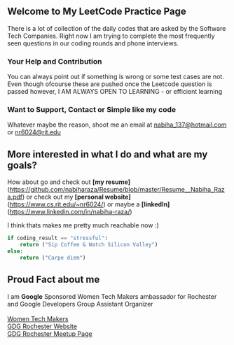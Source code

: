 ## Welcome to My LeetCode Practice Page

There is a lot of collection of the daily codes that are asked by the Software Tech Companies.
Right now I am trying to complete the most frequently seen questions in our coding rounds and phone interviews.

### Your Help and Contribution
You can always point out if something is wrong or some test cases are not. Even though ofcourse these are pushed once the Leetcode question is passed however, I AM ALWAYS OPEN TO LEARNING - or efficient learning

### Want to Support, Contact or Simple like my code 

Whatever maybe the reason, shoot me an email at nabiha_137@hotmail.com or nr6024@rit.edu

## More interested in what I do and what are my goals?

How about go and check out **[my resume]**(https://github.com/nabiharaza/Resume/blob/master/Resume__Nabiha_Raza.pdf) 
or check out my **[personal website]**(https://www.cs.rit.edu/~nr6024/)
or maybe a **[linkedIn]**(https://www.linkedin.com/in/nabiha-raza/)

I think thats makes me pretty much reachable now :)

```python
if coding_result == "stressful":
    return ("Sip Coffee & Watch Silicon Valley")
else:
    return ("Carpe diem")
```
## Proud Fact about me
I am **Google** Sponsored Women Tech Makers ambassador for Rochester and Google Developers Group Assistant Organizer<br><br>
[Women Tech Makers](https://www.womentechmakers.com/ambassadors/nabiha-raza) <br>
[GDG Rochester Website](https://gdg-rochester.firebaseapp.com/team) <br>
[GDG Rochester Meetup Page](https://www.meetup.com/GDG-Rochester/) 

